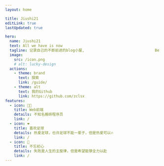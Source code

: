 ```yaml
---
layout: home

title: Jiushi21
editLink: true
lastUpdated: true

hero:
  name: Jiushi21
  text: All we have is now
  tagline: 记录自己的不断前进的blog小屋,                                Be private,vibe alone,grow in silence
  image:
    src: /icon.png
    # alt: lucky-design
  actions:
    - theme: brand
      text: 探索
      link: /guide/
    - theme: alt
      text: 我的Github
      link: https://github.com/zclsx
features:
  - icon: 👩‍🌾
    title: Web前端
    details: 不知名搬砖程序员
    link: /
  - icon: ❤️
    title: 喜欢足球
    details: 热爱足球，也许足球不能一辈子，但是热爱可以🔥
    link: /
  - icon: 🧩
    title: 不忘初心
    details: 失败是人生的主旋律，但是希望能够全力以赴
    link: /
---
```

